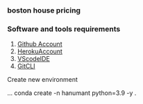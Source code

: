 ### boston house pricing

### Software and tools requirements

1. [Github Account](https://github.com)
2. [HerokuAccount](https://heroku.com)
3. [VScodeIDE](https://code.visualstudio.com/)
4. [GitCLI](https://git-scm.com/book/en/v2/Getting-Started-The-Command-Line)

Create new environment 

...
conda create -n hanumant python=3.9 -y
.